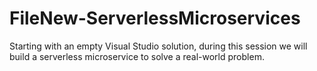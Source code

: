 # FileNew-ServerlessMicroservices
Starting with an empty Visual Studio solution, during this session we will build a serverless microservice to solve a real-world problem.
